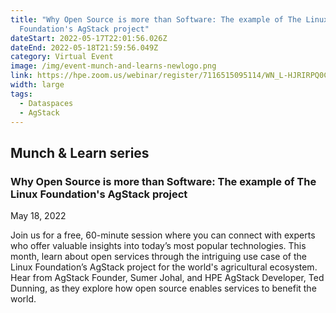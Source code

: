 ```yaml
---
title: "Why Open Source is more than Software: The example of The Linux
  Foundation's AgStack project"
dateStart: 2022-05-17T22:01:56.026Z
dateEnd: 2022-05-18T21:59:56.049Z
category: Virtual Event
image: /img/event-munch-and-learns-newlogo.png
link: https://hpe.zoom.us/webinar/register/7116515095114/WN_L-HJRIRPQ0CQoIotnCiDJg
width: large
tags:
  - Dataspaces
  - AgStack
---
```

## Munch & Learn series



### Why Open Source is more than Software: The example of The Linux Foundation's AgStack project



May 18, 2022



Join us for a free, 60-minute session where you can connect with experts who offer valuable insights into today’s most popular technologies. This month, learn about open services through the intriguing use case of the Linux Foundation’s AgStack project for the world's agricultural ecosystem. Hear from AgStack Founder, Sumer Johal, and HPE AgStack Developer, Ted Dunning, as they explore how open source enables services to benefit the world.
